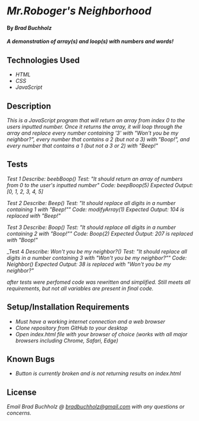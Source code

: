 # _Mr.Roboger's Neighborhood_

#### By _**Brad Buchholz**_

#### _A demonstration of array(s) and loop(s) with numbers and words!_
## Technologies Used

* _HTML_
* _CSS_
* _JavaScript_

## Description

_This is a JavaScript program that will return an array from index 0 to the users inputted number. Once it returns the array, it will loop through the array and replace every number containing '3' with "Won't you be my neighbor?", every number that contains a 2 (but not a 3) with "Boop!", and every number that contains a 1 (but not a 3 or 2) with "Beep!"_

## Tests

_Test 1_
_Describe: beebBoop()_
_Test: "It should return an array of numbers from 0 to the user's inputted number"_
_Code: beepBoop(5)_
_Expected Output: [0, 1, 2, 3, 4, 5]_

_Test 2_
_Describe: Beep()_
_Test: "It should replace all digits in a number containing 1 with "Beep!""_
_Code: modifyArray(1)_
_Expected Output: 104 is replaced with "Beep!"_

_Test 3_
_Describe: Boop()_
_Test: "It should replace all digits in a number containing 2 with "Boop!""_
_Code: Boop(2)_
_Expected Output: 207 is replaced with "Boop!"_

_Test 4
_Describe: Won't you be my neighbor?()_
_Test: "It should replace all digits in a number containing 3 with "Won't you be my neighbor?""_
_Code: Neighbor()_
_Expected Output: 38 is replaced with "Won't you be my neighbor?"_

_after tests were perfomed code was rewritten and simplified. Still meets all requirements, but not all variables are present in final code._

## Setup/Installation Requirements

* _Must have a working internet connection and a web browser_
* _Clone repository from GitHub to your desktop_
* _Open index.html file with your browser of choice (works with all major browsers including Chrome, Safari, Edge)_

## Known Bugs

* _Button is currently broken and is not returning results on index.html_

## License

_Email Brad Buchholz @ bradbuchholz@gmail.com with any questions or concerns._